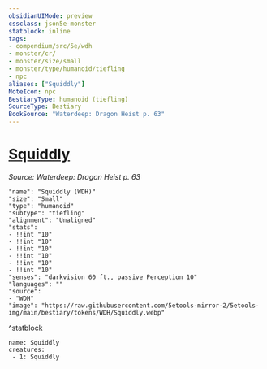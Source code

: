 ```yaml
---
obsidianUIMode: preview
cssclass: json5e-monster
statblock: inline
tags:
- compendium/src/5e/wdh
- monster/cr/
- monster/size/small
- monster/type/humanoid/tiefling
- npc
aliases: ["Squiddly"]
NoteIcon: npc
BestiaryType: humanoid (tiefling)
SourceType: Bestiary
BookSource: "Waterdeep: Dragon Heist p. 63"
---
```

# [Squiddly](2-Mechanics/CLI/bestiary/npc/squiddly-wdh.md)
*Source: Waterdeep: Dragon Heist p. 63*  

```statblock
"name": "Squiddly (WDH)"
"size": "Small"
"type": "humanoid"
"subtype": "tiefling"
"alignment": "Unaligned"
"stats":
- !!int "10"
- !!int "10"
- !!int "10"
- !!int "10"
- !!int "10"
- !!int "10"
"senses": "darkvision 60 ft., passive Perception 10"
"languages": ""
"source":
- "WDH"
"image": "https://raw.githubusercontent.com/5etools-mirror-2/5etools-img/main/bestiary/tokens/WDH/Squiddly.webp"
```
^statblock

```encounter-table
name: Squiddly
creatures:
 - 1: Squiddly
```